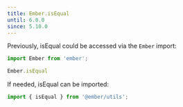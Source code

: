 ```yaml
---
title: Ember.isEqual
until: 6.0.0
since: 5.10.0
---
```



Previously, isEqual could be accessed via the `Ember` import:
```js
import Ember from 'ember';

Ember.isEqual
```

 If needed, isEqual can be imported:
```js
import { isEqual } from '@ember/utils';
```
